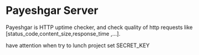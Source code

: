 # Payeshgar Server

Payeshgar is HTTP uptime checker, and check quality of http requests like [status_code,content_size,response_time ,...].


have attention when try to lunch project set SECRET_KEY
